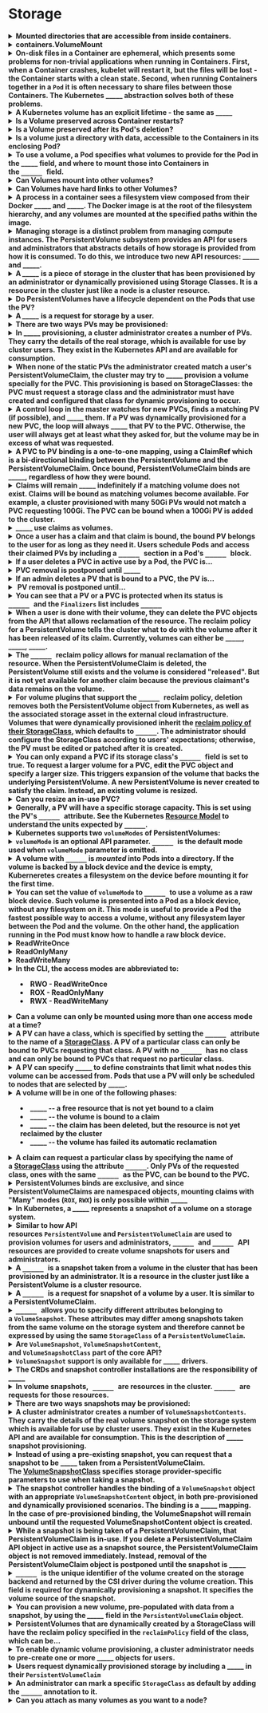 # Storage 

<details>
<summary>
<b>Mounted directories that are accessible from inside containers.</b>
</summary>
Volumes
</details>

<details>
<summary>
<b>containers.VolumeMount</b>
</summary>
Mounting of a Volume in a container
name: same as volume
readOnly:
mountPath: Path in the container where the volume is mounted

subPath: Path in the volume to mount in the container
subPathExpr:
</details>

<details>
<summary>
<b><span style="color: rgb(34, 34, 34);">On-disk files in a Container are ephemeral, which presents some problems for non-trivial applications when running in Containers. First, when a Container crashes, kubelet will restart it, but the files will be lost - the Container starts with a clean state. Second, when running Containers together in a&nbsp;</span><code>Pod</code><span style="color: rgb(34, 34, 34);">&nbsp;it is often necessary to share files between those Containers. The Kubernetes&nbsp;_____&nbsp;</span><span style="color: rgb(34, 34, 34);">abstraction solves both of these problems.</span></b>
</summary>
Volume&nbsp;
</details>

<details>
<summary>
<b><span style="color: rgb(34, 34, 34);">A Kubernetes volume has an explicit lifetime - the same as _____</span></b>
</summary>
The Pod that encloses it
</details>

<details>
<summary>
<b>Is a Volume preserved across Container restarts?</b>
</summary>
Yes
</details>

<details>
<summary>
<b>Is a Volume preserved after its Pod's deletion?</b>
</summary>
No
</details>

<details>
<summary>
<b><span style="color: rgb(34, 34, 34);">Is a volume just a directory with data, accessible to the Containers in its enclosing Pod?</span></b>
</summary>
Yes
</details>

<details>
<summary>
<b><span style="color: rgb(34, 34, 34);">To use a volume, a Pod specifies what volumes to provide for the Pod in the _____ field,&nbsp;</span><span style="color: rgb(34, 34, 34);">and where to mount those into Containers in the&nbsp;</span><font face="monospace">_____&nbsp;</font><span style="color: rgb(34, 34, 34);">field.</span></b>
</summary>
.spec.volumes
<code>.spec.containers[*].volumeMounts</code><span style="color: rgb(34, 34, 34);">&nbsp;</span>
</details>

<details>
<summary>
<b><span style="color: rgb(34, 34, 34);">Can Volumes mount into other volumes?</span></b>
</summary>
No
</details>

<details>
<summary>
<b>Can Volumes have hard links to other Volumes?</b>
</summary>
No
</details>

<details>
<summary>
<b><span style="color: rgb(34, 34, 34);">A process in a container sees a filesystem view composed from their Docker _____ and _____. The Docker image&nbsp;</span><span style="color: rgb(34, 34, 34);">is at the root of the filesystem hierarchy, and any volumes are mounted at the specified paths within the image.&nbsp;</span></b>
</summary>
image
volumes
</details>

<details>
<summary>
<b><span style="color: rgb(34, 34, 34);">Managing storage is a distinct problem from managing compute instances. The PersistentVolume subsystem provides an API for users and administrators that abstracts details of how storage is provided from how it is consumed. To do this, we introduce two new API resources: _____ and _____.</span></b>
</summary>
<span style="color: rgb(34, 34, 34);">PersistentVolume&nbsp;</span><span style="color: rgb(34, 34, 34);">
</span><span style="color: rgb(34, 34, 34);">PersistentVolumeClaim</span><span style="color: rgb(34, 34, 34);">
</span>
</details>

<details>
<summary>
<b><span style="color: rgb(34, 34, 34);">A </span><i>_____&nbsp;</i><span style="color: rgb(34, 34, 34);">is a piece of storage in the cluster that has been provisioned by an administrator or dynamically provisioned using&nbsp;Storage Classes.</span><span style="color: rgb(34, 34, 34);">&nbsp;It is a resource in the cluster just like a node is a cluster resource.&nbsp;</span></b>
</summary>
PersistentVolume&nbsp;
</details>

<details>
<summary>
<b><span style="color: rgb(34, 34, 34);">Do PersistentVolumes have a lifecycle dependent on the Pods that use the PV?</span></b>
</summary>
No
</details>

<details>
<summary>
<b>A <i>_____&nbsp;</i>is a request for storage by a user.&nbsp;</b>
</summary>
PersistentVolumeClaim&nbsp;
</details>

<details>
<summary>
<b>There are two ways PVs may be provisioned:</b>
</summary>
statically or dynamically.
</details>

<details>
<summary>
<b><span style="color: rgb(34, 34, 34);">In _____ provisioning, a cluster administrator creates a number of PVs. They carry the details of the real storage, which is available for use by cluster users. They exist in the Kubernetes API and are available for consumption.</span></b>
</summary>
static
</details>

<details>
<summary>
<b><span style="color: rgb(34, 34, 34);">When none of the static PVs the administrator created match a user's PersistentVolumeClaim, the cluster may try to _____ provision a volume specially for the PVC. This provisioning is based on StorageClasses: the PVC must request a storage class</span><span style="color: rgb(34, 34, 34);">&nbsp;and the administrator must have created and configured that class for dynamic provisioning to occur.</span></b>
</summary>
<span style="color: rgb(34, 34, 34);">dynamically</span>
</details>

<details>
<summary>
<b><span style="color: rgb(34, 34, 34);">A control loop in the master watches for new PVCs, finds a matching PV (if possible), and _____ them. If a PV was dynamically provisioned for a new PVC, the loop will always _____ that PV to the PVC. Otherwise, the user will always get at least what they asked for, but the volume may be in excess of what was requested.&nbsp;</span></b>
</summary>
binds
</details>

<details>
<summary>
<b>A PVC to PV binding is a one-to-one mapping, using a <b>ClaimRef </b>which is a bi-directional binding between the PersistentVolume and the PersistentVolumeClaim. Once bound, PersistentVolumeClaim binds are _____, regardless of how they were bound.&nbsp;</b>
</summary>
exclusive
</details>

<details>
<summary>
<b><span style="color: rgb(34, 34, 34);">Claims will remain _____ indefinitely if a matching volume does not exist. Claims will be bound as matching volumes become available. For example, a cluster provisioned with many 50Gi PVs would not match a PVC requesting 100Gi. The PVC can be bound when a 100Gi PV is added to the cluster.</span></b>
</summary>
<span style="color: rgb(34, 34, 34);">unbound</span>
</details>

<details>
<summary>
<b><span style="color: rgb(34, 34, 34);">_____ use claims as volumes.</span></b>
</summary>
Pods
</details>

<details>
<summary>
<b><span style="color: rgb(34, 34, 34);">Once a user has a claim and that claim is bound, the bound PV belongs to the user for as long as they need it. Users schedule Pods and access their claimed PVs by including a </span><font face="monospace">_____&nbsp;</font><span style="color: rgb(34, 34, 34);">section in a Pod's&nbsp;</span><font face="monospace">_____&nbsp;</font><span style="color: rgb(34, 34, 34);">block.</span></b>
</summary>
<code>persistentVolumeClaim</code><code>
</code><code><code>volumes</code><span style="color: rgb(34, 34, 34);">&nbsp;</span>
</code>
</details>

<details>
<summary>
<b><span style="color: rgb(34, 34, 34);">If a user deletes a PVC in active use by a Pod, the PVC is...</span></b>
</summary>
<span style="color: rgb(34, 34, 34);">not removed immediately.</span>
</details>

<details>
<summary>
<b><span style="color: rgb(34, 34, 34);">PVC removal is postponed until _____</span></b>
</summary>
<span style="color: rgb(34, 34, 34);">the PVC is no longer actively used by any Pods.</span>
</details>

<details>
<summary>
<b><span style="color: rgb(34, 34, 34);">If an admin deletes a PV that is bound to a PVC, the PV is...</span></b>
</summary>
<span style="color: rgb(34, 34, 34);">not removed immediately.</span>
</details>

<details>
<summary>
<b><span style="color: rgb(34, 34, 34);">&nbsp;PV removal is postponed until...</span></b>
</summary>
<span style="color: rgb(34, 34, 34);">&nbsp;the PV is no longer bound to a PVC.</span>
</details>

<details>
<summary>
<b><span style="color: rgb(34, 34, 34);">You can see that a PV or a PVC is protected when its status is </span><font face="monospace">_____&nbsp;</font><span style="color: rgb(34, 34, 34);">and the&nbsp;</span><code>Finalizers</code><span style="color: rgb(34, 34, 34);">&nbsp;list includes&nbsp;<font face="monospace">_____</font></span></b>
</summary>
<code>Terminating</code><span style="color: rgb(34, 34, 34);">&nbsp;</span><span style="color: rgb(34, 34, 34);">
</span><code>kubernetes.io/pvc-protection</code><span style="color: rgb(34, 34, 34);">
</span>
</details>

<details>
<summary>
<b><span style="color: rgb(34, 34, 34);">When a user is done with their volume, they can delete the PVC objects from the API that allows reclamation of the resource. The reclaim policy for a PersistentVolume tells the cluster what to do with the volume after it has been released of its claim. Currently, volumes can either be _____, _____, _____.</span></b>
</summary>
<span style="color: rgb(34, 34, 34);">Retained, Recycled, Deleted.</span>
</details>

<details>
<summary>
<b><span style="color: rgb(34, 34, 34);">The </span><font face="monospace">_____&nbsp;</font><span style="color: rgb(34, 34, 34);">reclaim policy allows for manual reclamation of the resource. When the PersistentVolumeClaim is deleted, the PersistentVolume still exists and the volume is considered "released". But it is not yet available for another claim because the previous claimant's data remains on the volume.</span></b>
</summary>
<code>Retain</code>
</details>

<details>
<summary>
<b><span style="color: rgb(34, 34, 34);">For volume plugins that support the </span><font face="monospace">_____&nbsp;</font><span style="color: rgb(34, 34, 34);">reclaim policy, deletion removes both the PersistentVolume object from Kubernetes, as well as the associated storage asset in the external cloud infrastructure. Volumes that were dynamically provisioned inherit the&nbsp;</span><a href="https://kubernetes.io/docs/concepts/storage/persistent-volumes/#reclaim-policy">reclaim policy of their StorageClass</a><span style="color: rgb(34, 34, 34);">, which defaults to&nbsp;</span><font face="monospace">_____</font><span style="color: rgb(34, 34, 34);">. The administrator should configure the StorageClass according to users' expectations; otherwise, the PV must be edited or patched after it is created.</span></b>
</summary>
<code>Delete</code><span style="color: rgb(34, 34, 34);">&nbsp;</span>
</details>

<details>
<summary>
<b><span style="color: rgb(34, 34, 34);">You can only expand a PVC if its storage class's </span><font face="monospace">_____&nbsp;</font><span style="color: rgb(34, 34, 34);">field is set to true.&nbsp;</span>To request a larger volume for a PVC, edit the PVC object and specify a larger size. This triggers expansion of the volume that backs the underlying PersistentVolume. A new PersistentVolume is never created to satisfy the claim. Instead, an existing volume is resized.</b>
</summary>
<code>allowVolumeExpansion</code><span style="color: rgb(34, 34, 34);">&nbsp;</span>
</details>

<details>
<summary>
<b>Can you resize an in-use PVC?</b>
</summary>
Yes - since Kubernetes 1.15.&nbsp;<span style="color: rgb(136, 136, 136);">The&nbsp;</span><code>ExpandInUsePersistentVolumes</code>&nbsp;feature must be enabled.
</details>

<details>
<summary>
<b>Generally, a PV will have a specific storage capacity. This is set using the PV's <font face="monospace">_____&nbsp;</font>attribute. See the Kubernetes&nbsp;<a href="https://git.k8s.io/community/contributors/design-proposals/scheduling/resources.md">Resource Model</a>&nbsp;to understand the units expected by&nbsp;<font face="monospace">_____</font>.</b>
</summary>
<code>capacity</code>&nbsp;
</details>

<details>
<summary>
<b>Kubernetes supports two&nbsp;<code>volumeModes</code>&nbsp;of PersistentVolumes:&nbsp;</b>
</summary>
<code>Filesystem</code>&nbsp;and&nbsp;<code>Block</code>.
</details>

<details>
<summary>
<b><code>volumeMode</code>&nbsp;is an optional API parameter.&nbsp;<font face="monospace">_____&nbsp;</font>is the default mode used when&nbsp;<code>volumeMode</code>&nbsp;parameter is omitted.</b>
</summary>
<code>Filesystem</code>&nbsp;
</details>

<details>
<summary>
<b>A volume with <font face="monospace">_____</font>&nbsp;is&nbsp;<em>mounted</em>&nbsp;into Pods into a directory. If the volume is backed by a block device and the device is empty, Kuberneretes creates a filesystem on the device before mounting it for the first time.</b>
</summary>
volumeMode: Filesystem
</details>

<details>
<summary>
<b><span style="color: rgb(34, 34, 34);">You can set the value of&nbsp;</span><code>volumeMode</code><span style="color: rgb(34, 34, 34);">&nbsp;to&nbsp;</span><font face="monospace">_____&nbsp;</font><span style="color: rgb(34, 34, 34);">to use a volume as a raw block device. Such volume is presented into a Pod as a block device, without any filesystem on it. This mode is useful to provide a Pod the fastest possible way to access a volume, without any filesystem layer between the Pod and the volume. On the other hand, the application running in the Pod must know how to handle a raw block device.</span></b>
</summary>
<code>Block</code>
</details>

<details>
<summary>
<b><span style="color: rgb(34, 34, 34);">ReadWriteOnce&nbsp;</span></b>
</summary>
<span style="color: rgb(34, 34, 34);">the volume can be mounted as read-write by a single node</span>
</details>

<details>
<summary>
<b><span style="color: rgb(34, 34, 34);">ReadOnlyMany&nbsp;</span></b>
</summary>
<span style="color: rgb(34, 34, 34);">the volume can be mounted read-only by many nodes</span>
</details>

<details>
<summary>
<b><span style="color: rgb(34, 34, 34);">ReadWriteMany&nbsp;</span></b>
</summary>
<span style="color: rgb(34, 34, 34);">&nbsp;the volume can be mounted as read-write by many nodes</span>
</details>

<details>
<summary>
<b>In the CLI, the access modes are abbreviated to:<ul><li>RWO - ReadWriteOnce</li><li>ROX - ReadOnlyMany</li><li>RWX - ReadWriteMany</li></ul></b>
</summary>
todo
</details>

<details>
<summary>
<b>Can a volume can only be mounted using more than one access mode at a time?&nbsp;</b>
</summary>
No - even if it supports many.&nbsp;
For example, a GCEPersistentDisk can be mounted as ReadWriteOnce by a single node or ReadOnlyMany by many nodes, but not at the same time.
</details>

<details>
<summary>
<b><span style="color: rgb(34, 34, 34);">A PV can have a class, which is specified by setting the </span><font face="monospace">_____&nbsp;</font><span style="color: rgb(34, 34, 34);">attribute to the name of a&nbsp;</span><a href="https://kubernetes.io/docs/concepts/storage/storage-classes/">StorageClass</a><span style="color: rgb(34, 34, 34);">. A PV of a particular class can only be bound to PVCs requesting that class. A PV with no&nbsp;</span><font face="monospace">_____&nbsp;</font><span style="color: rgb(34, 34, 34);">has no class and can only be bound to PVCs that request no particular class.</span></b>
</summary>
<code>storageClassName</code>
</details>

<details>
<summary>
<b><span style="color: rgb(34, 34, 34);">A PV can specify _____</span><span style="color: rgb(34, 34, 34);">&nbsp;to define constraints that limit what nodes this volume can be accessed from. Pods that use a PV will only be scheduled to nodes that are selected by _____.</span></b>
</summary>
<a href="https://kubernetes.io/docs/reference/generated/kubernetes-api/v1.18/#volumenodeaffinity-v1-core">node affinity</a>
</details>

<details>
<summary>
<b><span style="color: rgb(34, 34, 34);">A volume will be in one of the following phases:</span><ul><li>_____ -- a free resource that is not yet bound to a claim</li><li>_____&nbsp;-- the volume is bound to a claim</li><li>_____&nbsp;-- the claim has been deleted, but the resource is not yet reclaimed by the cluster</li><li>_____&nbsp;-- the volume has failed its automatic reclamation</li></ul></b>
</summary>
Available, Bound, Released, Failed
</details>

<details>
<summary>
<b><span style="color: rgb(34, 34, 34);">A claim can request a particular class by specifying the name of a&nbsp;</span><a href="https://kubernetes.io/docs/concepts/storage/storage-classes/">StorageClass</a><span style="color: rgb(34, 34, 34);">&nbsp;using the attribute&nbsp;</span><font face="monospace">_____</font><span style="color: rgb(34, 34, 34);">. Only PVs of the requested class, ones with the same&nbsp;</span><font face="monospace">_____&nbsp;</font><span style="color: rgb(34, 34, 34);">as the PVC, can be bound to the PVC.</span></b>
</summary>
storageClassName
</details>

<details>
<summary>
<b><span style="color: rgb(34, 34, 34);">PersistentVolumes binds are exclusive, and since PersistentVolumeClaims are namespaced objects, mounting claims with "Many" modes (</span><code>ROX</code><span style="color: rgb(34, 34, 34);">,&nbsp;</span><code>RWX</code><span style="color: rgb(34, 34, 34);">) is only possible within _____</span></b>
</summary>
<span style="color: rgb(34, 34, 34);">one namespace</span>
</details>

<details>
<summary>
<b><span style="color: rgb(34, 34, 34);">In Kubernetes, a </span><i>_____&nbsp;</i><span style="color: rgb(34, 34, 34);">represents a snapshot of a volume on a storage system.</span></b>
</summary>
<em>VolumeSnapshot</em>
</details>

<details>
<summary>
<b><span style="color: rgb(34, 34, 34);">Similar to how API resources&nbsp;</span><code>PersistentVolume</code><span style="color: rgb(34, 34, 34);">&nbsp;and&nbsp;</span><code>PersistentVolumeClaim</code><span style="color: rgb(34, 34, 34);">&nbsp;are used to provision volumes for users and administrators,&nbsp;</span><font face="monospace">_____&nbsp;</font><span style="color: rgb(34, 34, 34);">and&nbsp;</span><font face="monospace">_____&nbsp;</font><span style="color: rgb(34, 34, 34);">API resources are provided to create volume snapshots for users and administrators.</span></b>
</summary>
VolumeSnapshot&nbsp;<code>
</code><code>VolumeSnapshotContent</code><span style="color: rgb(34, 34, 34);">&nbsp;</span>
</details>

<details>
<summary>
<b>A <font face="monospace">_____&nbsp;</font>is a snapshot taken from a volume in the cluster that has been provisioned by an administrator. It is a resource in the cluster just like a PersistentVolume is a cluster resource.</b>
</summary>
<code>VolumeSnapshotContent</code>&nbsp;
</details>

<details>
<summary>
<b>A <font face="monospace">_____&nbsp;</font>is a request for snapshot of a volume by a user. It is similar to a PersistentVolumeClaim.</b>
</summary>
<code>VolumeSnapshot</code>&nbsp;
</details>

<details>
<summary>
<b><font face="monospace">_____&nbsp;</font><span style="color: rgb(34, 34, 34);">allows you to specify different attributes belonging to a&nbsp;</span><code>VolumeSnapshot</code><span style="color: rgb(34, 34, 34);">. These attributes may differ among snapshots taken from the same volume on the storage system and therefore cannot be expressed by using the same&nbsp;</span><code>StorageClass</code><span style="color: rgb(34, 34, 34);">&nbsp;of a&nbsp;</span><code>PersistentVolumeClaim</code><span style="color: rgb(34, 34, 34);">.</span></b>
</summary>
<code>VolumeSnapshotClass</code><span style="color: rgb(34, 34, 34);">&nbsp;</span>
</details>

<details>
<summary>
<b><span style="color: rgb(34, 34, 34);">Are&nbsp;</span><code>VolumeSnapshot</code><span style="color: rgb(34, 34, 34);">,&nbsp;</span><code>VolumeSnapshotContent</code><span style="color: rgb(34, 34, 34);">, and&nbsp;</span><code>VolumeSnapshotClass</code><span style="color: rgb(34, 34, 34);">&nbsp;part of the core API?&nbsp;</span></b>
</summary>
No - they are CustomResourceDefinitions.
</details>

<details>
<summary>
<b><code>VolumeSnapshot</code><span style="color: rgb(34, 34, 34);">&nbsp;support is only available for _____ drivers.</span></b>
</summary>
<span style="color: rgb(34, 34, 34);">CSI&nbsp;</span>
</details>

<details>
<summary>
<b>The CRDs and snapshot controller installations are the responsibility of _____</b>
</summary>
the Kubernetes distribution
</details>

<details>
<summary>
<b>In volume snapshots,<font face="monospace"> _____&nbsp;</font><span style="color: rgb(34, 34, 34);">are resources in the cluster.&nbsp;</span><font face="monospace">_____&nbsp;</font><span style="color: rgb(34, 34, 34);">are requests for those resources.&nbsp;</span></b>
</summary>
<code>VolumeSnapshotContents</code><span style="color: rgb(34, 34, 34);">&nbsp;</span><span style="color: rgb(34, 34, 34);">
</span><code>VolumeSnapshots</code><span style="color: rgb(34, 34, 34);">&nbsp;</span><span style="color: rgb(34, 34, 34);">
</span>
</details>

<details>
<summary>
<b>There are two ways snapshots may be provisioned:&nbsp;</b>
</summary>
pre-provisioned or dynamically provisioned.
</details>

<details>
<summary>
<b><span style="color: rgb(34, 34, 34);">A cluster administrator creates a number of&nbsp;</span><code>VolumeSnapshotContents</code><span style="color: rgb(34, 34, 34);">. They carry the details of the real volume snapshot on the storage system which is available for use by cluster users. They exist in the Kubernetes API and are available for consumption. This is the description of _____ snapshot provisioning.</span></b>
</summary>
pre-provisioned
</details>

<details>
<summary>
<b>Instead of using a pre-existing snapshot, you can request that a snapshot to be _____ taken from a PersistentVolumeClaim. The&nbsp;<a href="https://kubernetes.io/docs/concepts/storage/volume-snapshot-classes/">VolumeSnapshotClass</a>&nbsp;specifies storage provider-specific parameters to use when taking a snapshot.</b>
</summary>
dynamically
</details>

<details>
<summary>
<b>The snapshot controller handles the binding of a&nbsp;<code>VolumeSnapshot</code>&nbsp;object with an appropriate&nbsp;<code>VolumeSnapshotContent</code>&nbsp;object, in both pre-provisioned and dynamically provisioned scenarios. The binding is a _____ mapping.&nbsp;
In the case of pre-provisioned binding, the VolumeSnapshot will remain unbound until the requested VolumeSnapshotContent object is created.</b>
</summary>
one-to-one
</details>

<details>
<summary>
<b>While a snapshot is being taken of a PersistentVolumeClaim, that PersistentVolumeClaim is in-use. If you delete a PersistentVolumeClaim API object in active use as a snapshot source, the PersistentVolumeClaim object is not removed immediately. Instead, removal of the PersistentVolumeClaim object is postponed until the snapshot is _____</b>
</summary>
readyToUse or aborted.
</details>

<details>
<summary>
<b><font face="monospace">_____&nbsp;</font><span style="color: rgb(34, 34, 34);">is the unique identifier of the volume created on the storage backend and returned by the CSI driver during the volume creation. This field is required for dynamically provisioning a snapshot. It specifies the volume source of the snapshot.</span></b>
</summary>
<code>volumeHandle</code><span style="color: rgb(34, 34, 34);">&nbsp;</span>
</details>

<details>
<summary>
<b><span style="color: rgb(34, 34, 34);">You can provision a new volume, pre-populated with data from a snapshot, by using the </span><i>_____&nbsp;</i><span style="color: rgb(34, 34, 34);">field in the&nbsp;</span><code>PersistentVolumeClaim</code><span style="color: rgb(34, 34, 34);">&nbsp;object.</span></b>
</summary>
<em>dataSource</em><span style="color: rgb(34, 34, 34);">&nbsp;</span>
</details>

<details>
<summary>
<b><span style="color: rgb(34, 34, 34);">PersistentVolumes that are dynamically created by a StorageClass will have the reclaim policy specified in the&nbsp;</span><code>reclaimPolicy</code><span style="color: rgb(34, 34, 34);">&nbsp;field of the class, which can be...</span></b>
</summary>
<span style="color: rgb(34, 34, 34);">&nbsp;</span><code>Delete</code><span style="color: rgb(34, 34, 34);">&nbsp;or&nbsp;</span><code>Retain</code>
</details>

<details>
<summary>
<b><span style="color: rgb(34, 34, 34);">To enable dynamic volume provisioning, a cluster administrator needs to pre-create one or more _____ objects for users.</span></b>
</summary>
<span style="color: rgb(34, 34, 34);">StorageClass</span>
</details>

<details>
<summary>
<b><span style="color: rgb(34, 34, 34);">Users request dynamically provisioned storage by including a _____ in their&nbsp;</span><code>PersistentVolumeClaim</code></b>
</summary>
<span style="color: rgb(34, 34, 34);">.spec.storageClassName</span>
</details>

<details>
<summary>
<b><span style="color: rgb(34, 34, 34);">An administrator can mark a specific&nbsp;</span><code>StorageClass</code><span style="color: rgb(34, 34, 34);">&nbsp;as default by adding the&nbsp;</span><font face="monospace">_____</font><span style="color: rgb(34, 34, 34);">&nbsp;annotation to it.</span></b>
</summary>
storageclass.kubernetes.io/is-default-class
</details>

<details>
<summary>
<b>Can you attach as many volumes as you want to a node?</b>
</summary>
No - depends on the cloud provider's permitted limit.
</details>

